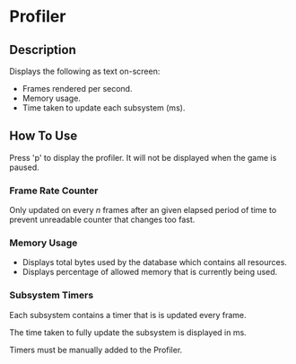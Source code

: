 # Profiler

## Description
Displays the following as text on-screen:

* Frames rendered per second.
* Memory usage.
* Time taken to update each subsystem (ms).



## How To Use
Press 'p' to display the profiler. It will not be displayed when the game is paused.



### Frame Rate Counter
Only updated on every *n* frames after an given elapsed period of time to prevent unreadable counter that changes too fast.


### Memory Usage
* Displays total bytes used by the database which contains all resources.
* Displays percentage of allowed memory that is currently being used.


### Subsystem Timers
Each subsystem contains a timer that is is updated every frame.

The time taken to fully update the subsystem is displayed in ms.

Timers must be manually added to the Profiler.